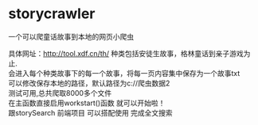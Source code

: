 # storycrawler
一个可以爬童话故事到本地的网页小爬虫

  具体网址：http://tool.xdf.cn/th/  种类包括安徒生故事，格林童话到亲子游戏为止.  
  会进入每个种类故事下的每一个故事，将每一页内容集中保存为一个故事txt   
  可以修改保存本地的路径，默认路径为c://爬虫数据2  
  测试可用,总共爬取8000多个文件    
  在主函数直接启用workstart()函数 就可以开始啦！   
  跟storySearch 前端项目 可以搭配使用 完成全文搜索   
